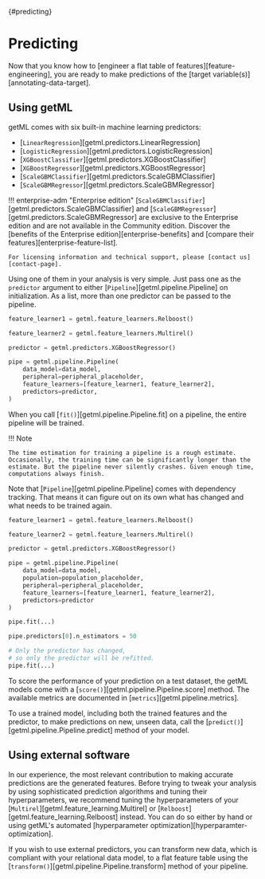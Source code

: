 [](){#predicting}
# Predicting

Now that you know how to [engineer a flat table of features][feature-engineering], you are ready to make predictions of the [target variable(s)][annotating-data-target].

## Using getML

getML comes with six built-in machine learning predictors:

- [`LinearRegression`][getml.predictors.LinearRegression]
- [`LogisticRegression`][getml.predictors.LogisticRegression]
- [`XGBoostClassifier`][getml.predictors.XGBoostClassifier]
- [`XGBoostRegressor`][getml.predictors.XGBoostRegressor]
- [`ScaleGBMClassifier`][getml.predictors.ScaleGBMClassifier]
- [`ScaleGBMRegressor`][getml.predictors.ScaleGBMRegressor]

!!! enterprise-adm "Enterprise edition"
    [`ScaleGBMClassifier`][getml.predictors.ScaleGBMClassifier] and [`ScaleGBMRegressor`][getml.predictors.ScaleGBMRegressor] are exclusive to the Enterprise edition and are not available in the Community edition. Discover the [benefits of the Enterprise edition][enterprise-benefits] and [compare their features][enterprise-feature-list].

    For licensing information and technical support, please [contact us][contact-page].

Using one of them in your analysis is very simple. Just pass one as the `predictor` argument to either [`Pipeline`][getml.pipeline.Pipeline]
on initialization. As a list, more than one predictor can be passed to the pipeline.

```python
feature_learner1 = getml.feature_learners.Relboost()

feature_learner2 = getml.feature_learners.Multirel()

predictor = getml.predictors.XGBoostRegressor()

pipe = getml.pipeline.Pipeline(
    data_model=data_model,
    peripheral=peripheral_placeholder,
    feature_learners=[feature_learner1, feature_learner2],
    predictors=predictor,
)
```

When you call [`fit()`][getml.pipeline.Pipeline.fit] on a pipeline, the entire pipeline will be trained.

!!! Note
    
    The time estimation for training a pipeline is a rough estimate. Occasionally, the training time can be significantly longer than the estimate. But the pipeline never silently crashes. Given enough time, computations always finish.

Note that [`Pipeline`][getml.pipeline.Pipeline] comes with dependency tracking. That means it can figure out on its own what has changed and what needs to be trained again.

```python
feature_learner1 = getml.feature_learners.Relboost()

feature_learner2 = getml.feature_learners.Multirel()

predictor = getml.predictors.XGBoostRegressor()

pipe = getml.pipeline.Pipeline(
    data_model=data_model,
    population=population_placeholder,
    peripheral=peripheral_placeholder,
    feature_learners=[feature_learner1, feature_learner2],
    predictors=predictor 
)

pipe.fit(...)

pipe.predictors[0].n_estimators = 50

# Only the predictor has changed,
# so only the predictor will be refitted.
pipe.fit(...)
```

To score the performance of your prediction on a test dataset, the getML models come with a [`score()`][getml.pipeline.Pipeline.score] method. The available metrics are documented in [`metrics`][getml.pipeline.metrics].

To use a trained model, including both the trained features and the predictor, to make predictions on new, unseen data, call the [`predict()`][getml.pipeline.Pipeline.predict] method of your model.

## Using external software

In our experience, the most relevant contribution to making accurate predictions are the generated features. Before trying to tweak your analysis by using sophisticated prediction algorithms and tuning their hyperparameters, we recommend tuning the hyperparameters of your [`Multirel`][getml.feature_learning.Multirel] or [`Relboost`][getml.feature_learning.Relboost] instead. You can do so either by hand or using getML's automated [hyperparameter optimization][hyperparamter-optimization].

If you wish to use external predictors, you can transform new data, which is compliant with your relational data model, to a flat feature table using the [`transform()`][getml.pipeline.Pipeline.transform] method of your pipeline.
